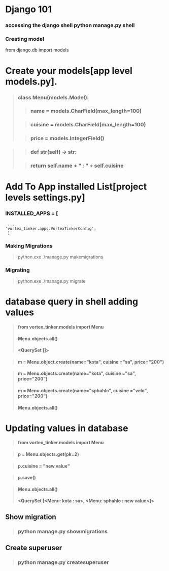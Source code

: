 # Django 101

### accessing the django shell python manage.py shell

### Creating model

from django.db import models

# Create your models[app level models.py].

> ### class Menu(models.Model):
>
> > ### name = models.CharField(max_length=100)
>
> > ### cuisine = models.CharField(max_length=100)
>
> > ### price = models.IntegerField()

> > ### def **str**(self) -> str:
>
> > ### return self.name + " : " + self.cuisine

>

# Add To App installed List[project levels settings.py]

### INSTALLED_APPS = [

     ...
    'vortex_tinker.apps.VortexTinkerConfig',
     ]

### Making Migrations

> python.exe .\manage.py makemigrations

### Migrating

> python.exe .\manage.py migrate

# database query in shell adding values

> #### from vortex_tinker.models import Menu
>
> #### Menu.objects.all()
>
> #### <QuerySet []>

> #### m = Menu.object.create(name="kota", cuisine ="sa", price="200")

> #### m = Menu.objects.create(name="kota", cuisine ="sa", price="200")
>
> #### m = Menu.objects.create(name="sphahlo", cuisine ="velo", price="200")
>
> #### Menu.objects.all()

# Updating values in database

> #### from vortex_tinker.models import Menu

> #### p = Menu.objects.get(pk=2)

> #### p.cuisine = "new value"

> #### p.save()

> #### Menu.objects.all()
>
> #### <QuerySet [<Menu: kota : sa>, <Menu: sphahlo : new value>]>

## Show migration

> ### python manage.py showmigrations

## Create superuser

> ### python manage.py createsuperuser
